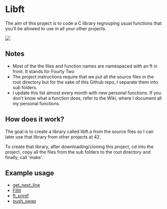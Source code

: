 # Libft
The aim of this project is to code a C library regrouping usual functions that you’ll be allowed to use in all your other projects.

![](https://sun9-71.userapi.com/c858120/v858120542/1162a4/9jgyDi1CIg4.jpg)

## Notes

+ Most of the the files and function names are namespaced with an ft in front. It stands for Fourty Two
+ The project instructions require that we put all the source files in the root directory but for the sake of this Github repo, I separate them into sub folders.
+ I update this list almost every month with new personal functions. If you don't know what a function does, refer to the Wiki, where I document all my personal functions.

## How does it work?

The goal is to create a library called libft.a from the source files so I can later use that library from other projects at 42.

To create that library, after downloading/cloning this project, cd into the project, copy all the files from the sub folders to the root directory and finally, call 'make'.

## Example usage

+ [get_next_line](https://github.com/azazelija/get_next_line)
+ [Fillit](https://github.com/azazelija/Fillit)
+ [ft_printf](https://github.com/azazelija/ft_printf)
+ [push_swap](https://github.com/azazelija/push_swap)
